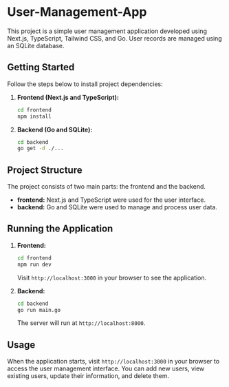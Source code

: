 # User-Management-App

This project is a simple user management application developed using Next.js, TypeScript, Tailwind CSS, and Go. User records are managed using an SQLite database.

## Getting Started

Follow the steps below to install project dependencies:

1. **Frontend (Next.js and TypeScript):**
    ```bash
    cd frontend
    npm install
    ```

2. **Backend (Go and SQLite):**
    ```bash
    cd backend
    go get -d ./...
    ```

## Project Structure

The project consists of two main parts: the frontend and the backend.

- **frontend:** Next.js and TypeScript were used for the user interface.
- **backend:** Go and SQLite were used to manage and process user data.

## Running the Application

1. **Frontend:**
    ```bash
    cd frontend
    npm run dev
    ```
   Visit `http://localhost:3000` in your browser to see the application.

2. **Backend:**
    ```bash
    cd backend
    go run main.go
    ```
   The server will run at `http://localhost:8000`.

## Usage

When the application starts, visit `http://localhost:3000` in your browser to access the user management interface. You can add new users, view existing users, update their information, and delete them.
